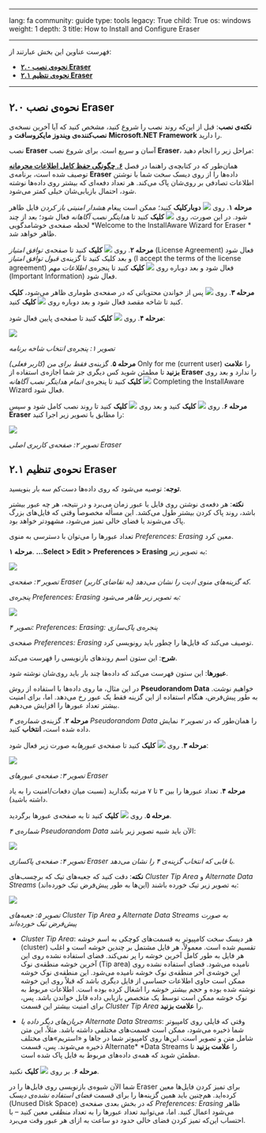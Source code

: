 

---

lang: fa
community: guide
type: tools
legacy: True
child: True
os: windows
weight: 1
depth: 3
title: How to Install and Configure Eraser

---

فهرست عناوین این بخش عبارتند از:

- [**۲.۰ نحوه‌ی نصب Eraser**](#2.0)
- [**۲.۱ نحوه‌ی نتظيم Eraser**](#2.1)

-------

<a name="2.0"></a>
## ۲.۰  نحوه‌ی نصب Eraser ##

**نکته‌ی نصب**: قبل از اين‌که روند نصب را شروع کنيد، مشخص کنيد که آيا آخرين نسخه‌ی **نصب‌کننده‌ی ويندوز مايکروسافت** و **Microsoft.NET Framework** را داريد.

نصب **Eraser** آسان و سريع است. برای شروع نصب **Eraser**، مراحل زير را انجام دهيد:

همان‌طور که در کتابچه‌ی راهنما در فصل [**۶. چگونگی حفظ کامل اطلاعات محرمانه**](chapter-6) توصیف شده است، برنامه‌ی **Eraser** داده‌ها را از روی ديسک سخت شما با نوشتن اطلاعات تصادفی بر روی‌شان پاک می‌کند. هر تعداد دفعه‌ای که بيشتر روی داده‌ها نوشته شود، احتمال بازيابی‌شان خیلی کمتر می‌شود.

**مرحله‌ ۱**. روی ![](/sbox/screen/eraser-en/01.png) **دوبارکليک** کنيد؛ ممکن است پيغام *هشدار امنیتی باز کردن* فايل ظاهر شود. در اين صورت، روی ![](/sbox/screen/eraser-en/02.png) **کليک** کنيد تا *هدايتگر نصب آگاهانه* فعال شود؛ بعد از چند لحظه صفحه‌ی خوشامدگويی *Welcome to the InstallAware Wizard for Eraser * ظاهر خواهد شد.  

**مرحله‌ ۲**. روی ![](/sbox/screen/eraser-en/03.png) **کليک** کنید تا صفحه‌ی *توافق امتياز* (License Agreement) فعال شود و بعد کليک کنيد تا گزينه‌ی *قبول توافق امتياز* (I accept the terms of the license agreement) فعال شود و بعد دوباره روی ![](/sbox/screen/eraser-en/03.png) **کليک** کنيد تا پنجره‌ی *اطلاعات مهم* (Important Information) فعال شود.

**مرحله‌ ۳**. روی ![](/sbox/screen/eraser-en/03.png) پس از خواندن محتوياتی که در صفحه‌ی طوماری ظاهر می‌شود، **کليک** کنيد تا شاخه مقصد فعال شود و بعد دوباره روی ![](/sbox/screen/eraser-en/03.png) **کليک** کنيد.

**مرحله‌ ۴**. روی ![](/sbox/screen/eraser-en/03.png) **کليک** کنيد تا صفحه‌ی پايین فعال شود:

![](/sbox/screen/eraser-en/04.png)

*تصویر ۱: پنجره‌ی انتخاب شاخه برنامه*

**مرحله ۵**. گزينه‌ی *فقط برای من (کاربر فعلی)* Only for me (current user) را **علامت بزنيد** تا مطمئن شويد کس ديگری جز شما اجازه‌ی استفاده از **Eraser** را ندارد و بعد روی ![](/sbox/screen/eraser-en/03.png) **کليک** کنيد تا پنجره‌ی *اتمام هدايتگر نصب آگاهانه* Completing the InstallAware Wizard فعال شود.

**مرحله ۶**. روی  ![](/sbox/screen/eraser-en/03.png) **کليک** کنيد و بعد روی  ![](/sbox/screen/eraser-en/05.png) **کليک** کنيد تا روند نصب کامل شود و سپس **Eraser** را مطابق با تصویر زیر اجرا کنيد:

![](/sbox/screen/eraser-en/06.png)

*تصویر ۲: صفحه‌ی کاربری اصلی Eraser*


<a name="2.1"></a>
## ۲.۱ نحوه‌ی تنظيم Eraser ##

**توجه**: توصيه می‌شود که روی داده‌ها دست‌کم سه بار بنويسيد.

**نکته**: هر دفعه‌ی نوشتن روی فايل يا عبور زمان می‌برد و در نتيجه، هر چه عبور بيشتر باشد، روند پاک کردن بيشتر طول می‌کشد. اين مسأله مخصوصاً وقتی که فايل‌های بزرگ پاک می‌شوند يا فضای خالی تمیز می‌شود، مشهودتر خواهد بود.

تعداد عبورها را می‌توان با دسترسی به منوی *Preferences: Erasing* معين کرد.

**مرحله ۱**.  **...Select > Edit > Preferences > Erasing** به تصویر زير:

![](/sbox/screen/eraser-en/07.png)

*تصویر ۳: صفحه‌ی Eraser (به تقاضای کاربر) که گزينه‌های منوی اديت را نشان می‌دهد.*


*پنجره‌ی Preferences: Erasing به تصویر زير ظاهر می‌شود:*

![](/sbox/screen/eraser-en/08.png)

*تصویر ۴: Preferences: Erasing: پنجره‌ی پاک‌سازی*

صفحه‌ی *Preferences: Erasing* توصيف می‌کند که فايل‌ها را چطور بايد رونويسی کرد.


**شرح**: این ستون اسم روندهای بازنويسی را فهرست می‌کند.

**عبورها**: اين ستون فهرست می‌کند که داده‌ها چند بار بايد روی‌شان نوشته شود.


در اين مثال، ما روی داده‌ها با استفاده از روش **Pseudorandom Data**  خواهيم نوشت. به طور پيش‌فرض، هنگام استفاده از اين گزينه فقط يک عبور رخ می‌دهد. اما، برای امنيت بيشتر تعداد عبورها را افزايش می‌دهيم.

**مرحله ۲**. گزينه‌ی *شماره‌ی ۴ Pseudorandom Data*  را همان‌طور که در *تصویر ۲* نمايش داده شده است، **انتخاب** کنيد.

**مرحله ۳**. روی **![](/sbox/screen/eraser-en/09.png)** **کليک** کنيد تا صفحه‌ی *عبورها*به صورت زير فعال شود:

![](/sbox/screen/eraser-en/10.png)

*تصویر ۳: صفحه‌ی عبورهای Eraser*


**مرحله ۴**. تعداد عبورها را بين ۳ تا ۷ مرتبه بگذاريد (نسبت ميان دفعات/امنیت را به ياد داشته باشيد).

**مرحله ۵**. روی ![](/sbox/screen/eraser-en/11.png) **کليک** کنيد تا به صفحه‌ی عبورها برگرديد.


*شماره‌ی ۴ Pseudorandom Data* الآن بايد شبيه تصویر زير باشد:

![](/sbox/screen/eraser-en/12.png)

*تصویر ۴: صفحه‌ی پاکسازی Eraser با قابی که انتخاب گزينه‌ی ۴ را نشان می‌دهد.*

**نکته**: دقت کنيد که جعبه‌های تيک که برچسب‌های *Cluster Tip Area*  و *Alternate Data Streams* به تصویر زير تیک خورده باشند (اين‌ها به طور پيش‌فرض تيک خورده‌اند):

![](/sbox/screen/eraser-en/13.png)

*تصویر ۵: جعبه‌های Cluster Tip Area  و Alternate Data Streams به صورت پيش‌فرض تيک خورده‌اند*


- *Cluster Tip Area*: هر ديسک سخت کامپيوتر به قسمت‌های کوچکی به اسم خوشه (cluster) تقسيم شده است. معمولاً، هر فايل مشتمل بر چندين خوشه است و اغلب هر فايل به طور کامل آخرين خوشه را پر نمی‌کند. فضای استفاده نشده روی اين آخرين خوشه منطقه‌ی نوک (Tip area) ناميده می‌شود. فضای استفاده نشده روی اين خوشه‌ی آخر منطقه‌ی نوک خوشه ناميده می‌شود. اين منطقه‌ی نوک خوشه ممکن است حاوی اطلاعات حساسی از فايل ديگری باشد که قبلاً روی اين خوشه نوشته شده بوده و حجم بيشتر خوشه را اشغال کرده بوده است. اطلاعات مربوط به نوک خوشه ممکن است توسط يک متخصص بازیابی داده قابل خواندن باشد. پس، برای امنيت بيشتر اين قسمت *Cluster Tip Area* را **علامت بزنيد**.

- *جريان‌های ديگر داده یا Alternate Data Streams*: وقتی که فايلی روی کامپيوتر شما ذخيره می‌شود، ممکن است قسمت‌های مختلفی داشته باشد. مثلاً، اين متن شامل متن و تصوير است. اين‌ها روی کامپيوتر شما در جاها و «استريم»های مختلف ذخيره می‌شوند. پس، قسمت Alternate* *Data Streams  را **علامت بزنيد** تا مطمئن شويد که همه‌ی داده‌های مربوط به فايل پاک شده است.


**مرحله ۶**. بر روی ![](/sbox/screen/eraser-en/11.png) **کلیک** نکنید.

شما الآن شيوه‌ی بازنويسی روی فايل‌ها را در Eraser برای تميز کردن فايل‌ها معين کرده‌ايد. هم‌چنين بايد همين گزينه‌ها را برای قسمت *فضای استفاده نشده‌ی ديسک* (Unused Disk Space) که در بخش بعدی صفحه‌ی *Preferences: Erasing* ظاهر می‌شود اعمال کنيد. اما، می‌توانيد تعداد عبورها را به تعداد *منطقی* معين کنيد – با احتساب اين‌که تميز کردن فضای خالی حدود دو ساعت به ازای هر عبور وقت می‌برد.

